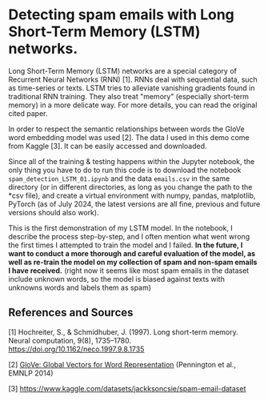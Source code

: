 # Detecting spam emails with Long Short-Term Memory (LSTM) networks.
Long Short-Term Memory (LSTM) networks are a special category of Recurrent Neural Networks (RNN) [1]. RNNs deal with sequential data, such as time-series or texts. LSTM tries to alleviate vanishing gradients found in traditional RNN training. They also treat "memory" (especially short-term memory) in a more delicate way. For more details, you can read the original cited paper.

In order to respect the semantic relationships between words the GloVe word embedding model was used [2]. The data I used in this demo come from Kaggle [3]. It can be easily accessed and downloaded.

Since all of the training & testing happens within the Jupyter notebook, the only thing you have to do to run this code is to download the notebook `spam_detection_LSTM_01.ipynb` and the data `emails.csv` in the same directory (or in different directories, as long as you change the path to the *csv file), and create a virtual environment with numpy, pandas, matplotlib, PyTorch (as of July 2024, the latest versions are all fine, previous and future versions should also work). 

This is the first demonstration of my LSTM model. In the notebook, I describe the process step-by-step, and I often mention what went wrong the first times I attempted to train the model and I failed. **In the future, I want to conduct a more thorough and careful evaluation of the model, as well as re-train the model on my collection of spam and non-spam emails I have received.** (right now it seems like most spam emails in the dataset include unknown words, so the model is biased against texts with unknowns words and labels them as spam)

## References and Sources
<a id="1">[1]</a> 
Hochreiter, S., & Schmidhuber, J. (1997). Long short-term memory. Neural computation, 9(8), 1735–1780. https://doi.org/10.1162/neco.1997.9.8.1735

<a id="2">[2]</a>
[GloVe: Global Vectors for Word Representation](https://aclanthology.org/D14-1162) (Pennington et al., EMNLP 2014)

<a id="3">[3]</a>
https://www.kaggle.com/datasets/jackksoncsie/spam-email-dataset

